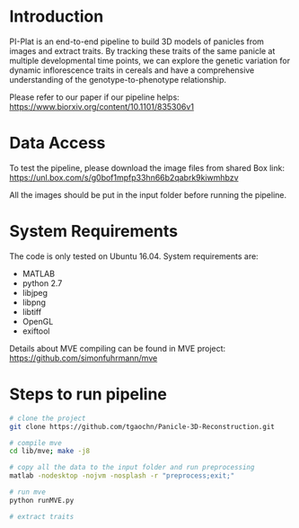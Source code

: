 # Introduction
PI-Plat is an end-to-end pipeline to build 3D models of panicles from images and extract traits. By tracking these traits of the same panicle at multiple developmental time points, we can explore the genetic variation for dynamic inflorescence traits in cereals and have a comprehensive understanding of the genotype-to-phenotype relationship.

Please refer to our paper if our pipeline helps:
https://www.biorxiv.org/content/10.1101/835306v1

# Data Access
To test the pipeline, please download the image files from shared Box link:
https://unl.box.com/s/g0bof1mpfp33hn66b2qabrk9kiwmhbzv

All the images should be put in the input folder before running the pipeline.

# System Requirements
The code is only tested on Ubuntu 16.04.
System requirements are:
* MATLAB
* python 2.7
* libjpeg 
* libpng 
* libtiff 
* OpenGL 
* exiftool

Details about MVE compiling can be found in MVE project: 
https://github.com/simonfuhrmann/mve

# Steps to run pipeline
```sh
# clone the project
git clone https://github.com/tgaochn/Panicle-3D-Reconstruction.git

# compile mve
cd lib/mve; make -j8

# copy all the data to the input folder and run preprocessing
matlab -nodesktop -nojvm -nosplash -r "preprocess;exit;"

# run mve
python runMVE.py

# extract traits

```
